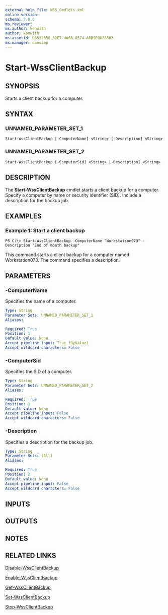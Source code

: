 ```yaml
---
external help file: WSS_Cmdlets.xml
online version: 
schema: 2.0.0
ms.reviewer:
ms.author: kenwith
author: kenwith
ms.assetid: D6532B58-32E7-4A6B-8574-A6B9E082B863
ms.manager: dansimp
---
```


# Start-WssClientBackup

## SYNOPSIS
Starts a client backup for a computer.

## SYNTAX

### UNNAMED_PARAMETER_SET_1
```
Start-WssClientBackup [-ComputerName] <String> [-Description] <String>
```

### UNNAMED_PARAMETER_SET_2
```
Start-WssClientBackup [-ComputerSid] <String> [-Description] <String>
```

## DESCRIPTION
The **Start-WssClientBackup** cmdlet starts a client backup for a computer.
Specify a computer by name or security identifier (SID).
Include a description for the backup job.

## EXAMPLES

### Example 1: Start a client backup
```
PS C:\> Start-WssClientBackup -ComputerName "Workstation073" -Description "End of month backup"
```

This command starts a client backup for a computer named Workstation073.
The command specifies a description.

## PARAMETERS

### -ComputerName
Specifies the name of a computer.

```yaml
Type: String
Parameter Sets: UNNAMED_PARAMETER_SET_1
Aliases: 

Required: True
Position: 1
Default value: None
Accept pipeline input: True (ByValue)
Accept wildcard characters: False
```

### -ComputerSid
Specifies the SID of a computer.

```yaml
Type: String
Parameter Sets: UNNAMED_PARAMETER_SET_2
Aliases: 

Required: True
Position: 1
Default value: None
Accept pipeline input: False
Accept wildcard characters: False
```

### -Description
Specifies a description for the backup job.

```yaml
Type: String
Parameter Sets: (All)
Aliases: 

Required: True
Position: 2
Default value: None
Accept pipeline input: False
Accept wildcard characters: False
```

## INPUTS

## OUTPUTS

## NOTES

## RELATED LINKS

[Disable-WssClientBackup](./Disable-WssClientBackup.md)

[Enable-WssClientBackup](./Enable-WssClientBackup.md)

[Get-WssClientBackup](./Get-WssClientBackup.md)

[Set-WssClientBackup](./Set-WssClientBackup.md)

[Stop-WssClientBackup](./Stop-WssClientBackup.md)

